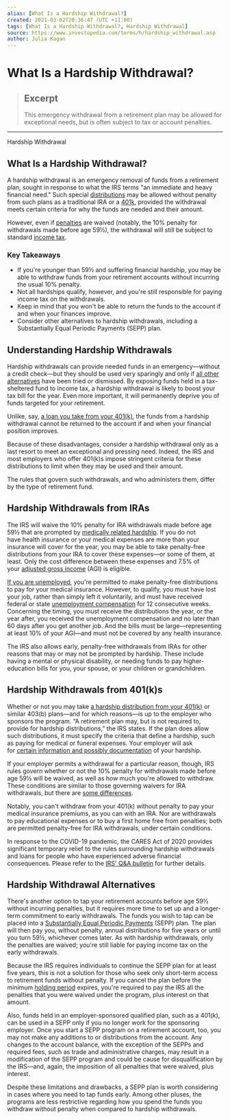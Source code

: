 ```yaml
---
alias: [What Is a Hardship Withdrawal?]
created: 2021-03-02T20:36:47 (UTC +11:00)
tags: [What Is a Hardship Withdrawal?, Hardship Withdrawal]
source: https://www.investopedia.com/terms/h/hardship_withdrawal.asp
author: Julia Kagan
---
```


# What Is a Hardship Withdrawal?

> ## Excerpt
> This emergency withdrawal from a retirement plan may be allowed for exceptional needs, but is often subject to tax or account penalties.

---

Hardship Withdrawal
## What Is a Hardship Withdrawal?

A hardship withdrawal is an emergency removal of funds from a retirement plan, sought in response to what the IRS terms "an immediate and heavy financial need." Such special [distributions](https://www.investopedia.com/terms/d/distribution.asp) may be allowed without penalty from such plans as a traditional IRA or a [401k](https://www.investopedia.com/terms/1/401kplan.asp), provided the withdrawal meets certain criteria for why the funds are needed and their amount.

However, even if [penalties](https://www.investopedia.com/terms/w/withdrawal-penalty.asp) are waived (notably, the 10% penalty for withdrawals made before age 59½), the withdrawal will still be subject to standard [income tax](https://www.investopedia.com/terms/w/withdrawal-penalty.asp).

### Key Takeaways

-   If you're younger than 59½ and suffering financial hardship, you may be able to withdraw funds from your retirement accounts without incurring the usual 10% penalty.
-   Not all hardships qualify, however, and you're still responsible for paying income tax on the withdrawals.
-   Keep in mind that you won't be able to return the funds to the account if and when your finances improve.
-   Consider other alternatives to hardship withdrawals, including a Substantially Equal Periodic Payments (SEPP) plan.

## Understanding Hardship Withdrawals

Hardship withdrawals can provide needed funds in an emergency—without a credit check—but they should be used very sparingly and only if [all other alternatives](https://www.investopedia.com/retirement/4-alternatives-borrowing-or-withdrawing-retirement-funds/) have been tried or dismissed. By exposing funds held in a tax-sheltered fund to income tax, a hardship withdrawal is likely to boost your tax bill for the year. Even more important, it will permanently deprive you of funds targeted for your retirement.

Unlike, say, [a loan you take from your 401(k)](https://www.investopedia.com/retirement/money-your-401k-hardship-withdrawal-vs-loan/), the funds from a hardship withdrawal cannot be returned to the account if and when your financial position improves.

Because of these disadvantages, consider a hardship withdrawal only as a last resort to meet an exceptional and pressing need. Indeed, the IRS and most employers who offer 401(k)s impose stringent criteria for these distributions to limit when they may be used and their amount.

The rules that govern such withdrawals, and who administers them, differ by the type of retirement fund.

## Hardship Withdrawals from IRAs

The IRS will waive the 10% penalty for IRA withdrawals made before age 59½ that are prompted by [medically related hardship](https://www.investopedia.com/articles/retirement/02/111202.asp). If you do not have health insurance or your medical expenses are more than your insurance will cover for the year, you may be able to take penalty-free distributions from your IRA to cover these expenses—or some of them, at least. Only the cost difference between these expenses and 7.5% of your [adjusted gross income](https://www.investopedia.com/terms/a/agi.asp) (AGI) is eligible.

[If you are unemployed](https://www.investopedia.com/articles/insights/073116/how-401k-withdrawals-work-when-youre-unemployed.asp), you're permitted to make penalty-free distributions to pay for your medical insurance. However, to qualify, you must have lost your job, rather than simply left it voluntarily, and must have received federal or state [unemployment compensation](https://www.investopedia.com/terms/u/unemployment-compensation.asp) for 12 consecutive weeks. Concerning the timing, you must receive the distributions the year, or the year after, you received the unemployment compensation and no later than 60 days after you get another job. And the bills must be large—representing at least 10% of your AGI—and must not be covered by any health insurance.

The IRS also allows early, penalty-free withdrawals from IRAs for other reasons that may or may not be prompted by hardship. These include having a mental or physical disability, or needing funds to pay higher-education bills for you, your spouse, or your children or grandchildren.

## Hardship Withdrawals from 401(k)s

Whether or not you may take [a hardship distribution from your 401(k)](https://www.investopedia.com/retirement/relief-401k-hardship-withdrawals/) or similar 403(b) plans—and for which reasons—is up to the employer who sponsors the program. “A retirement plan may, but is not required to, provide for hardship distributions,” the IRS states. If the plan does allow such distributions, it must specify the criteria that define a hardship, such as paying for medical or funeral expenses. Your employer will ask for [certain information and possibly documentation](http://castlerockinvesting.com/2017/03/29/what-to-collect-when-processing-a-hardship-distribution/) of your hardship.

If your employer permits a withdrawal for a particular reason, though, IRS rules govern whether or not the 10% penalty for withdrawals made before age 59½ will be waived, as well as how much you're allowed to withdraw. These conditions are similar to those governing waivers for IRA withdrawals, but there are [some differences](https://www.irs.gov/retirement-plans/plan-participant-employee/retirement-topics-tax-on-early-distributions).

Notably, you can't withdraw from your 401(k) without penalty to pay your medical insurance premiums, as you can with an IRA. Nor are withdrawals to pay educational expenses or to buy a first home free from penalties; both are permitted penalty-free for IRA withdrawals, under certain conditions.

In response to the COVID-19 pandemic, the CARES Act of 2020 provides significant temporary relief to the rules surrounding hardship withdrawals and loans for people who have experienced adverse financial consequences. Please refer to the [IRS' Q&A bulletin](https://www.irs.gov/newsroom/coronavirus-related-relief-for-retirement-plans-and-iras-questions-and-answers) for further details.

## Hardship Withdrawal Alternatives

There's another option to tap your retirement accounts before age 59½ without incurring penalties, but it requires more time to set up and a longer-term commitment to early withdrawals. The funds you wish to tap can be placed into a [Substantially Equal Periodic Payments](https://www.investopedia.com/terms/s/sepp.asp) (SEPP) plan. The plan will then pay you, without penalty, annual distributions for five years or until you turn 59½, whichever comes later. As with hardship withdrawals, only the penalties are waived; you're still liable for paying income tax on the early withdrawals.

Because the IRS requires individuals to continue the SEPP plan for at least five years, this is not a solution for those who seek only short-term access to retirement funds without penalty. If you cancel the plan before the minimum [holding period](https://www.investopedia.com/terms/h/holdingperiod.asp) expires, you're required to pay the IRS all the penalties that you were waived under the program, plus interest on that amount.

Also, funds held in an employer-sponsored qualified plan, such as a 401(k), can be used in a SEPP only if you no longer work for the sponsoring employer. Once you start a SEPP program on a retirement account, too, you may not make any additions to or distributions from the account. Any changes to the account balance, with the exception of the SEPPs and required fees, such as trade and administrative charges, may result in a modification of the SEPP program and could be cause for disqualification by the IRS—and, again, the imposition of all penalties that were waived, plus interest.

Despite these limitations and drawbacks, a SEPP plan is worth considering in cases where you need to tap funds early. Among other pluses, the programs are less restrictive regarding how you spend the funds you withdraw without penalty when compared to hardship withdrawals.
